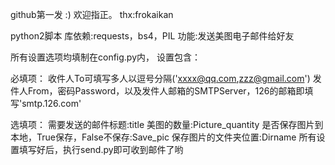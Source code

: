 
github第一发 :)
欢迎指正。
thx:frokaikan

python2脚本
库依赖:requests，bs4，PIL
功能:发送美图电子邮件给好友



所有设置选项均填制在config.py内，
设置包含：

必填项：
收件人To可填写多人以逗号分隔('xxxx@qq.com,zzz@gmail.com')
发件人From，密码Password，以及发件人邮箱的SMTPServer，126的邮箱即填写'smtp.126.com'

选填项：
需要发送的邮件标题:title
美图的数量:Picture_quantity
是否保存图片到本地，True保存，False不保存:Save_pic
保存图片的文件夹位置:Dirname
所有设置填写好后，执行send.py即可收到邮件了哟


